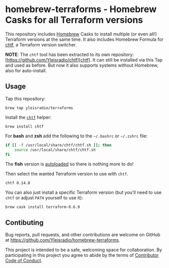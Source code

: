 # homebrew-terraforms - Homebrew Casks for all Terraform versions

This repository includes [Homebrew](https://brew.sh/) Casks to install multiple (or even all!) Terraform versions at the same time. It also includes Homebrew Formula for [chtf][], a Terraform version switcher.

**NOTE**: The `chtf` tool has been extracted to its own repository: [https://github.com/Yleisradio/chtf][chtf]. It can still be installed via this Tap and used as before. But now it also supports systems without Homebrew, also for auto-install.

[chtf]: https://github.com/Yleisradio/chtf

## Usage

Tap this repository:

    brew tap yleisradio/terraforms

Install the [`chtf`](https://github.com/Yleisradio/chtf) helper:

    brew install chtf

For **bash** and **zsh** add the following to the `~/.bashrc` or `~/.zshrc` file:

```bash
if [[ -f /usr/local/share/chtf/chtf.sh ]]; then
    source /usr/local/share/chtf/chtf.sh
fi
```

The **fish** version is [autoloaded](https://fishshell.com/docs/current/tutorial.html#autoloading-functions) so there is nothing more to do!

Then select the wanted Terraform version to use with `chtf`.

    chtf 0.14.8

You can also just install a specific Terraform version (but you'll need to use `chtf` or adjust `PATH` yourself to use it):

    brew cask install terraform-0.6.9

## Contibuting

Bug reports, pull requests, and other contributions are welcome on GitHub at https://github.com/Yleisradio/homebrew-terraforms.

This project is intended to be a safe, welcoming space for collaboration. By participating in this project you agree to abide by the terms of [Contributor Code of Conduct](CODE_OF_CONDUCT.md).
